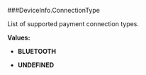 ###DeviceInfo.ConnectionType

List of supported payment connection types.

**Values:**

* **BLUETOOTH**

* **UNDEFINED**

